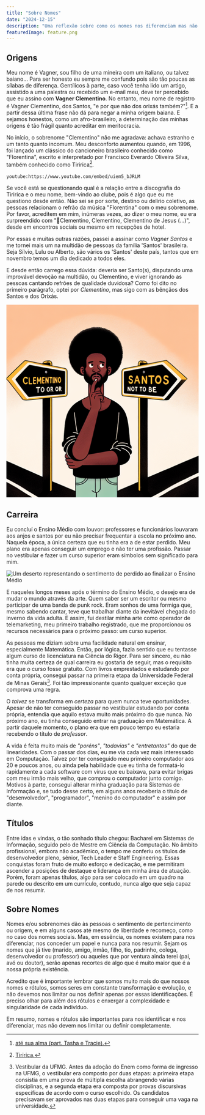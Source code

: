 ```yaml
---
title: "Sobre Nomes"
date: "2024-12-15"
description: "Uma reflexão sobre como os nomes nos diferenciam mas não nos resumem" 
featuredImage: feature.png
---
```


## Origens

Meu nome é Vagner, sou filho de uma mineira com um italiano, ou talvez
baiano... Para ser honesto eu sempre me confundo pois são tão poucas as sílabas
de diferença. Gentílicos à parte, caso você tenha lido um artigo, assistido a
uma palestra ou recebido um e-mail meu, deve ter percebido que eu assino com
**Vagner Clementino**. No entanto, meu nome de registro é Vagner Clementino,
dos Santos, "e por que não dos orixás também?"[^3]. E a partir dessa última
frase não dá para negar a minha origem baiana. E sejamos honestos, como um
afro-brasileiro, a determinação das minhas origens é tão frágil quanto
acreditar em meritocracia.

No início, o sobrenome "Clementino" não me agradava: achava estranho e um tanto
quanto incomum. Meu desconforto aumentou quando, em 1996, foi lançado um
clássico do cancioneiro brasileiro conhecido como "Florentina", escrito e
interpretado por Francisco Everardo Oliveira Silva, também conhecido como
Tiririca[^1].

`youtube:https://www.youtube.com/embed/uiem5_bJRLM`

Se você está se questionando qual é a relação entre a discografia do Tiririca e
o meu nome, bem-vindo ao clube, pois é algo que eu me questiono desde então.
Não sei se por sorte, destino ou delírio coletivo, as pessoas relacionam o
refrão da música "Florentina" com o meu sobrenome. Por favor, acreditem em mim,
inúmeras vezes, ao dizer o meu nome, eu era surpreendido com "🎵Clementino,
Clementino, Clementino de Jesus (...)", desde em encontros sociais ou mesmo em
recepções de hotel.

Por essas e muitas outras razões, passei a assinar como _Vagner Santos_ e me
tornei mais um na multidão de pessoas da família 'Santos' brasileira. Seja
Sílvio, Lulu ou Alberto, são vários os 'Santos' deste país, tantos que em
novembro temos um dia dedicado a todos eles.

E desde então carrego essa dúvida: deveria ser Santo(s), disputando uma
improvável devoção na multidão, ou Clementino, e viver ignorando as pessoas
cantando refrões de qualidade duvidosa? Como foi dito no primeiro parágrafo,
optei por _Clementino_, mas sigo com as bênçãos dos Santos e dos Orixás.

![Imagem representando a dúvida em usar o Clementino ou Santos como assinatura](to-be-or-not-to-be.png)

## Carreira

Eu concluí o Ensino Médio com louvor: professores e funcionários louvaram aos
anjos e santos por eu não precisar frequentar a escola no próximo ano. Naquela
época, a única certeza que eu tinha era a de estar perdido. Meu plano era
apenas conseguir um emprego e não ter uma profissão. Passar no vestibular e
fazer um curso superior eram símbolos sem significado para mim.

![Um deserto representando o sentimento de perdido ao finalizar o Ensino
Médio](./deserto.webp)

E naqueles longos meses após o término do Ensino Médio, o desejo era de mudar o
mundo através da arte. Quem saber ser um escritor ou mesmo participar de uma
banda de punk rock. Eram sonhos de uma formiga que, mesmo sabendo cantar, teve
que trabalhar diante da inevitável chegada do inverno da vida adulta. E assim,
fui destilar minha arte como operador de telemarketing, meu primeiro trabalho
registrado, que me proporcionou os recursos necessários para o próximo passo:
um curso superior.

As pessoas me diziam sobre uma facilidade natural em ensinar, especialmente
Matemática. Então, por lógica, fazia sentido que eu tentasse algum curso de
licenciatura na Ciência do Rigor. Para ser sincero, eu não tinha muita certeza
de qual carreira eu gostaria de seguir, mas o requisito era que o curso fosse
gratuito. Com livros emprestados e estudando por conta própria, consegui passar
na primeira etapa da Universidade Federal de Minas Gerais[^2]. Foi tão
impressionante quanto qualquer exceção que comprova uma regra.

O _talvez_ se transforma em _certeza_ para quem nunca teve oportunidades.
Apesar de não ter conseguido passar no vestibular estudando por conta própria,
entendia que aquilo estava muito mais próximo do que nunca. No próximo ano, eu
tinha conseguido entrar na graduação em Matemática. A partir daquele momento, o
plano era que em pouco tempo eu estaria recebendo o título de _professor_.

A vida é feita muito mais de _"poréns"_, _"todavias"_ e _"entretantos"_ do que
de linearidades. Com o passar dos dias, eu me via cada vez mais interessado em
Computação. Talvez por ter conseguido meu primeiro computador aos 20 e poucos
anos, ou ainda pela habilidade que eu tinha de formatá-lo rapidamente a cada
software com vírus que eu baixava, para evitar brigas com meu irmão mais velho,
que comprou o computador junto comigo. Motivos à parte, consegui alterar minha
graduação para Sistemas de Informação e, se tudo desse certo, em alguns anos
receberia o título de "desenvolvedor", "programador", "menino do computador" e
assim por diante.

## Títulos

Entre idas e vindas, o tão sonhado título chegou: Bacharel em Sistemas de
Informação, seguido pelo de Mestre em Ciência da Computação. No âmbito
profissional, embora não acadêmico, o tempo me conferiu os títulos de
desenvolvedor pleno, sênior, Tech Leader e Staff Engineering. Essas conquistas
foram fruto de muito esforço e dedicação, e me permitiram ascender a posições
de destaque e liderança em minha área de atuação. Porém, foram apenas títulos,
algo para ser colocado em um quadro na parede ou descrito em um currículo,
contudo, nunca algo que seja capaz de nos resumir.

## Sobre Nomes

Nomes e/ou sobrenomes dão às pessoas o sentimento de pertencimento ou origem, e
em alguns casos até mesmo de liberdade e recomeço, como no caso dos nomes
sociais. Mas, em essência, os nomes existem para nos diferenciar, nos conceder
um papel e nunca para nos resumir. Sejam os nomes que já tive (marido, amigo,
irmão, filho, tio, padrinho, colega, desenvolvedor ou professor) ou aqueles que
por ventura ainda terei (pai, avó ou doutor), serão apenas recortes de algo que
é muito maior que é a nossa própria existência.

Acredito que é importante lembrar que somos muito mais do que nossos nomes e
rótulos, somos seres em constante transformação e evolução, e não devemos nos
limitar ou nos definir apenas por essas identificações. É preciso olhar para
além dos rótulos e enxergar a complexidade e singularidade de cada indivíduo.

Em resumo, nomes e rótulos são importantes para nos identificar e nos
diferenciar, mas não devem nos limitar ou definir completamente.

[^1]: [Tiririca.](https://pt.wikipedia.org/wiki/Tiririca)
[^2]:
    Vestibular da UFMG.
    Antes da adoção do Enem como forma de ingresso na UFMG, o vestibular era
    composto por duas etapas: a primeira etapa consistia em uma prova de
    múltipla escolha abrangendo várias disciplinas, e a segunda etapa era
    composta por provas discursivas específicas de acordo com o curso
    escolhido. Os candidatos precisavam ser aprovados nas duas etapas para
    conseguir uma vaga na universidade.
[^3]: [até sua alma (part. Tasha e Tracie).](https://www.letras.mus.br/djonga/ate-sua-alma/)